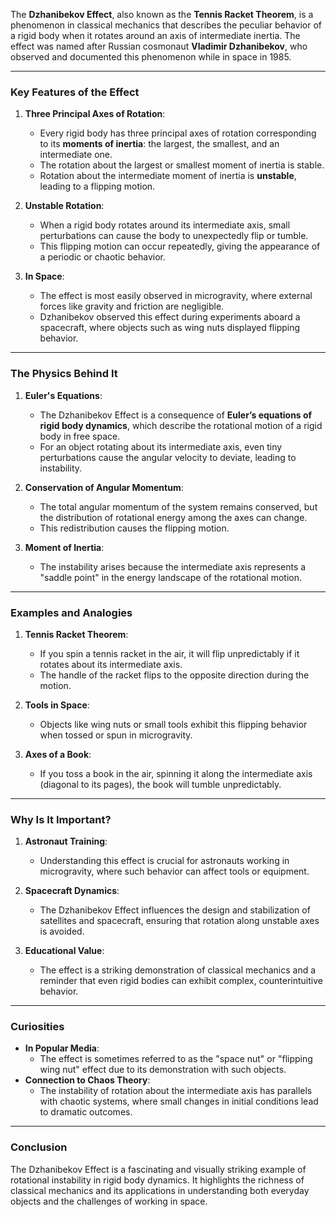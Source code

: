 The **Dzhanibekov Effect**, also known as the **Tennis Racket Theorem**, is a phenomenon in classical mechanics that describes the peculiar behavior of a rigid body when it rotates around an axis of intermediate inertia. The effect was named after Russian cosmonaut **Vladimir Dzhanibekov**, who observed and documented this phenomenon while in space in 1985.

---

### **Key Features of the Effect**
1. **Three Principal Axes of Rotation**:
   - Every rigid body has three principal axes of rotation corresponding to its **moments of inertia**: the largest, the smallest, and an intermediate one.
   - The rotation about the largest or smallest moment of inertia is stable.
   - Rotation about the intermediate moment of inertia is **unstable**, leading to a flipping motion.

2. **Unstable Rotation**:
   - When a rigid body rotates around its intermediate axis, small perturbations can cause the body to unexpectedly flip or tumble.
   - This flipping motion can occur repeatedly, giving the appearance of a periodic or chaotic behavior.

3. **In Space**:
   - The effect is most easily observed in microgravity, where external forces like gravity and friction are negligible.
   - Dzhanibekov observed this effect during experiments aboard a spacecraft, where objects such as wing nuts displayed flipping behavior.

---

### **The Physics Behind It**
1. **Euler's Equations**:
   - The Dzhanibekov Effect is a consequence of **Euler’s equations of rigid body dynamics**, which describe the rotational motion of a rigid body in free space.
   - For an object rotating about its intermediate axis, even tiny perturbations cause the angular velocity to deviate, leading to instability.

2. **Conservation of Angular Momentum**:
   - The total angular momentum of the system remains conserved, but the distribution of rotational energy among the axes can change.
   - This redistribution causes the flipping motion.

3. **Moment of Inertia**:
   - The instability arises because the intermediate axis represents a "saddle point" in the energy landscape of the rotational motion.

---

### **Examples and Analogies**
1. **Tennis Racket Theorem**:
   - If you spin a tennis racket in the air, it will flip unpredictably if it rotates about its intermediate axis.
   - The handle of the racket flips to the opposite direction during the motion.

2. **Tools in Space**:
   - Objects like wing nuts or small tools exhibit this flipping behavior when tossed or spun in microgravity.

3. **Axes of a Book**:
   - If you toss a book in the air, spinning it along the intermediate axis (diagonal to its pages), the book will tumble unpredictably.

---

### **Why Is It Important?**
1. **Astronaut Training**:
   - Understanding this effect is crucial for astronauts working in microgravity, where such behavior can affect tools or equipment.

2. **Spacecraft Dynamics**:
   - The Dzhanibekov Effect influences the design and stabilization of satellites and spacecraft, ensuring that rotation along unstable axes is avoided.

3. **Educational Value**:
   - The effect is a striking demonstration of classical mechanics and a reminder that even rigid bodies can exhibit complex, counterintuitive behavior.

---

### **Curiosities**
- **In Popular Media**:
   - The effect is sometimes referred to as the "space nut" or "flipping wing nut" effect due to its demonstration with such objects.
- **Connection to Chaos Theory**:
   - The instability of rotation about the intermediate axis has parallels with chaotic systems, where small changes in initial conditions lead to dramatic outcomes.

---

### **Conclusion**
The Dzhanibekov Effect is a fascinating and visually striking example of rotational instability in rigid body dynamics. It highlights the richness of classical mechanics and its applications in understanding both everyday objects and the challenges of working in space.

